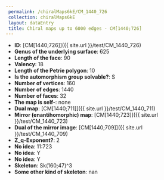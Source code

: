 ```yaml
--- 
 permalink: /chiralMaps6kE/CM_1440_726 
 collection: chiralMaps6kE
 layout: dataEntry
 title: Chiral maps up to 6000 edges - CM[1440;726]
---
```


- **ID**: [CM[1440;726]]({{ site.url }}/test/CM_1440_726)
- **Genus of the underlying surface**: 625
- **Length of the face**: 90
- **Valency**: 18
- **Length of the Petrie polygon**: 10
- **Is the automorphism group solvable?**: S
- **Number of vertices**: 160
- **Number of edges**: 1440
- **Number of faces**: 32
- **The map is self-**: none
- **Dual map**: [CM[1440;711]]({{ site.url }}/test/CM_1440_711)
- **Mirror (enantihomorphic) map**: [CM[1440;723]]({{ site.url }}/test/CM_1440_723)
- **Dual of the mirror image**: [CM[1440;709]]({{ site.url }}/test/CM_1440_709)
- **Z_q-Exponent?**: 2
- **No idea**:  11:723
- **No idea**: Y
- **No idea**: Y
- **Skeleton**: Sk(160;47)^3
- **Some other kind of skeleton**: nan
